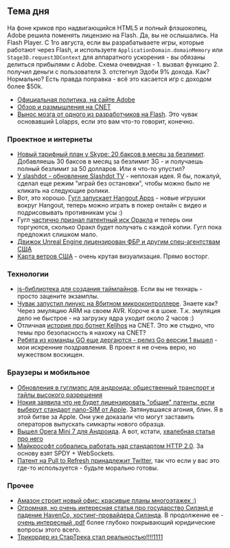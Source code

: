 ## Тема дня
На фоне криков про надвигающийся HTML5 и полный флэшокопец, Adobe решила поменять лицензию на Flash. Да, вы не ослышались. На Flash Player. С 1го августа, если вы разрабатываете игры, которые работают через Flash, и используете `ApplicationDomain.domainMemory` или `Stage3D.request3DContext` для аппаратного ускорения - вы обязаны делиться прибылями с Adobe. Схема очевидная - 1. вызвал функцию 2. получил деньги с пользователя 3. отстегнул Эдоби 9% дохода. Как? Нормально? Есть правда поправка - всё это касается игр с доходом более $50k.

* [Официальная политика, на сайте Adobe](http://j.mp/HqEQ1S)
* [Обзор и размышления на CNET](http://j.mp/HqER64)
* [Вынос мозга от одного из разработчиков на Flash](http://j.mp/HqEQ1W). Это чувак основавший Lolapps, если это вам что-то говорит, конечно.


### Проектное и интернеты
* [Новый тарифный план у Skype: 20 баксов в месяц за безлимит](http://j.mp/HqER67). Добавляешь 30 баксов в месяц за безлимит 3G - и получаешь полный безлимит за 50 долларов. Или я что-то упустил?
* [У slashdot - обновление Slashdot TV](http://j.mp/H2rVGh) - неплохая идея. Я бы, пожалуй, сделал еще режим "играй без остановки", чтобы можно было не кликать на следующие ролики.
* Вот, это хорошо. [Гугл запускает Hangout Apps](http://j.mp/H2rThE) - новые игрушки вокруг Hangout, теперь можно играть в покер онлайн с видео и подрисовывать противникам усы :)
* Гугл [частично признал патентный иск Оракла](http://j.mp/H2rThI) и теперь они торгуются, сколько Оракл будет получать с каждой копии. Гугл пока предложил слишком мало.
* [Движок Unreal Engine лицензирован ФБР и другим спец-агентствам США](http://j.mp/H2rThJ)
* [Карта ветров США](http://hint.fm/wind/) - очень крутая визуализация. Прямо восторг.




### Технологии
* [js-библиотека для создания таймлайнов](http://j.mp/HqERmx). Если вы не технарь - просто зацените экзамплы.
* [Чувак запустил линукс на 8битном микроконтроллере](http://j.mp/HqERmy). Знаете как? Через эмуляцию ARM на своем AVR. Короче я в шоке. Т.к. эмуляция дело не быстрое - на загрузку ядра уходит около 2 часов :)
* Отличная [история про ботнет Kelihos](http://j.mp/HqERmB) на CNET. Это же стыдно, что темы про безопасность я нахожу на CNET?
* [Ребята из команды GO еще дергаются - релиз Go версии 1 вышел](http://j.mp/HqETe1) - мои искренние поздравления. В проект я не очень верю, но мужеством восхищен.


### Браузеры и мобильное
* [Обновления в гуглмэпс для андроида: общественный транспорт и тайлы высокого разрешения](http://j.mp/HqERCS)
* [Нокия заявила что не будет лицензировать "общие" патенты, если выберут стандарт nano-SIM от Apple](http://j.mp/HqETe4). Затянувшаяся агония, блин. Я в этой битве за Apple. Они уже доказали что могут заставить операторов выпускать симкарты нового образца.
* [Вышел Opera Mini 7 для Андроида](http://j.mp/HqETe6). А вот, кстати, [хвалебная статья про него](http://j.mp/HqERD3)
* [Майкрософт собрались работать над стандартом HTTP 2.0](http://j.mp/HqETed). За основу взят SPDY + WebSockets.
* [Патент на Pull to Refresh принадлежит Twitter](http://j.mp/HqERD6), так что если у вас это где-то используется - будьте морально готовы.


### Прочее
* [Амазон строит новый офис: красивые планы многоэтажек :)](http://j.mp/HqERTp)
* [Огромная, но очень интересная статья про государство Силэнд и падение HavenCo, хостинг-провайдера Силэнда](http://j.mp/HqERTs). В продолжение ее - [очень интересный .pdf](http://j.mp/HqERTv) более глубоко покрывающий юридические вопросы этого всего.
* [Трикордер из СтарТрека стал реальностью!!!!1111](http://j.mp/HqETuz)
